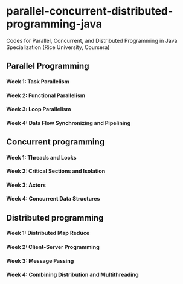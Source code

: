 # parallel-concurrent-distributed-programming-java
Codes for Parallel, Concurrent, and Distributed Programming in Java Specialization (Rice University, Coursera)

## Parallel Programming

#### Week 1: Task Parallelism
#### Week 2: Functional Parallelism
#### Week 3: Loop Parallelism
#### Week 4: Data Flow Synchronizing and Pipelining

## Concurrent programming

#### Week 1: Threads and Locks
#### Week 2: Critical Sections and Isolation
#### Week 3: Actors
#### Week 4: Concurrent Data Structures

## Distributed programming

#### Week 1: Distributed Map Reduce
#### Week 2: Client-Server Programming
#### Week 3: Message Passing
#### Week 4: Combining Distribution and Multithreading
